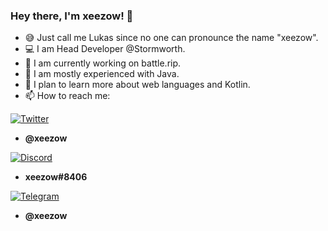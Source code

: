 ### Hey there, I'm xeezow! 👋

- 😅 Just call me Lukas since no one can pronounce the name "xeezow".
- 💻 I am Head Developer @Stormworth.
- 🔭 I am currently working on battle.rip.
- 🌱 I am mostly experienced with Java.
- 🤔 I plan to learn more about web languages and Kotlin.
- 📫 How to reach me:


[![Twitter](https://img.shields.io/badge/Twitter-1DA1F2?style=for-the-badge&logo=twitter&logoColor=white)](https://twitter.com)           
- **@xeezow**

[![Discord](https://img.shields.io/badge/Discord-7289DA?style=for-the-badge&logo=discord&logoColor=white)](https://discord.com) 
- **xeezow#8406**

[![Telegram](https://img.shields.io/badge/Telegram-1DA1F2?style=for-the-badge&logo=telegram&logoColor=white)](https://telegram.org) 
- **@xeezow**

